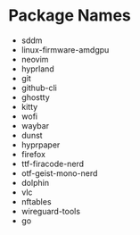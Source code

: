 # Package Names
 - sddm
 - linux-firmware-amdgpu
 - neovim
 - hyprland
 - git
 - github-cli
 - ghostty
 - kitty
 - wofi
 - waybar
 - dunst
 - hyprpaper
 - firefox
 - ttf-firacode-nerd
 - otf-geist-mono-nerd
 - dolphin
 - vlc
 - nftables
 - wireguard-tools
 - go
